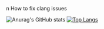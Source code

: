 n How to fix clang issues


![Anurag's GitHub stats](https://github-readme-stats.vercel.app/api?username=gitretard&show_icons=true&theme=dark)
[![Top Langs](https://github-readme-stats.vercel.app/api/top-langs/?username=gitretard&layout=compact&theme=dark)](https://github.com/anuraghazra/github-readme-stats)
